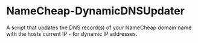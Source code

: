 # NameCheap-DynamicDNSUpdater
A script that updates the DNS record(s) of your NameCheap domain name with the hosts current IP - for dynamic IP addresses.
